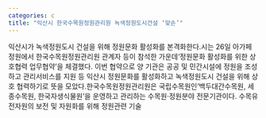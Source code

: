 ```yaml
---
categories: c
title: "익산시 한국수목원정원관리원 녹색정원도시건설 ‘맞손’"
---
```

익산시가 녹색정원도시 건설을 위해 정원문화 활성화를 본격화한다.시는 26일 아가페 정원에서 한국수목원정원관리원 관계자 등이 참석한 가운데‘정원문화 활성화를 위한 상호협력 업무협약’을 체결했다. 이번 협약으로 양 기관은 공공 및 민간시설에 정원을 조성하고 관리서비스를 지원 등 익산시 정원문화를 활성화하고 녹색정원도시 건설을 위해 상호 협력하기로 뜻을 모았다.한국수목원정원관리원은 국립수목원인‘백두대간수목원, 세종수목원, 한국자생식물원’을 운영하고 관리하는 수목원·정원분야 전문기관이다. 수목유전자원의 보전 및 자원화를 위해 정원관련 기술